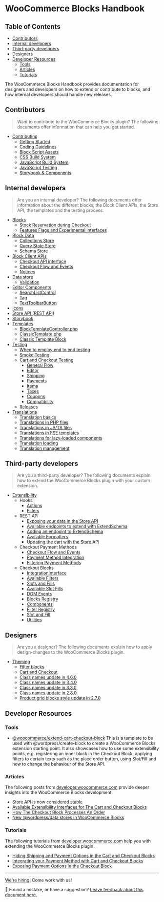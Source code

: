 # WooCommerce Blocks Handbook <!-- omit in toc -->

## Table of Contents <!-- omit in toc -->

-   [Contributors](#contributors)
-   [Internal developers](#internal-developers)
-   [Third-party developers](#third-party-developers)
-   [Designers](#designers)
-   [Developer Resources](#developer-resources)
    -   [Tools](#tools)
    -   [Articles](#articles)
    -   [Tutorials](#tutorials)

The WooCommerce Blocks Handbook provides documentation for designers and developers on how to extend or contribute to blocks, and how internal developers should handle new releases.

## Contributors

> Want to contribute to the WooCommerce Blocks plugin? The following documents offer information that can help you get started.

-   [Contributing](contributors/README.md)
    -   [Getting Started](contributors/getting-started.md)
    -   [Coding Guidelines](contributors/coding-guidelines.md)
    -   [Block Script Assets](contributors/block-assets.md)
    -   [CSS Build System](contributors/css-build-system.md)
    -   [JavaScript Build System](contributors/javascript-build-system.md)
    -   [JavaScript Testing](contributors/javascript-testing.md)
    -   [Storybook & Components](contributors/storybook-and-components.md)

## Internal developers

> Are you an internal developer? The following documents offer information about the different blocks, the Block Client APIs, the Store API, the templates and the testing process.

-   [Blocks](internal-developers/blocks/README.md)
    -   [Stock Reservation during Checkout](internal-developers/blocks/stock-reservation.md)
    -   [Features Flags and Experimental interfaces](internal-developers/blocks/feature-flags-and-experimental-interfaces.md)
-   [Block Data](../assets/js/data/README.md)
    -   [Collections Store](../assets/js/data/collections/README.md)
    -   [Query State Store](../assets/js/data/query-state/README.md)
    -   [Schema Store](../assets/js/data/schema/README.md)
-   [Block Client APIs](internal-developers/block-client-apis/README.md)
    -   [Checkout API interface](internal-developers/block-client-apis/checkout/checkout-api.md)
    -   [Checkout Flow and Events](internal-developers/block-client-apis/checkout/checkout-flow-and-events.md)
    -   [Notices](internal-developers/block-client-apis/notices.md)
-   [Data store](internal-developers/data-store/README.md)
    -   [Validation](internal-developers/data-store/validation.md)
-   [Editor Components](../assets/js/editor-components/README.md)
    -   [SearchListControl](../assets/js/editor-components/search-list-control/README.md)
    -   [Tag](../assets/js/editor-components/tag/README.md)
    -   [TextToolbarButton](../assets/js/editor-components/text-toolbar-button/README.md)
-   [Icons](../assets/js/icons/README.md)
-   [Store API (REST API)](../src/StoreApi/README.md)
-   [Storybook](../storybook/README.md)
-   [Templates](internal-developers/templates/README.md)
    -   [BlockTemplateController.php](internal-developers/templates/block-template-controller.md)
    -   [ClassicTemplate.php](internal-developers/templates/classic-template.md)
    -   [Classic Template Block](../assets/js/blocks/classic-template/README.md)
-   [Testing](internal-developers/testing/README.md)
    -   [When to employ end to end testing](internal-developers/testing/when-to-employ-e2e-testing.md)
    -   [Smoke Testing](internal-developers/testing/smoke-testing.md)
    -   [Cart and Checkout Testing](internal-developers/testing/cart-checkout/README.md)
        -   [General Flow](internal-developers/testing/cart-checkout/general-flow.md)
        -   [Editor](internal-developers/testing/cart-checkout/editor.md)
        -   [Shipping](internal-developers/testing/cart-checkout/shipping.md)
        -   [Payments](internal-developers/testing/cart-checkout/payment.md)
        -   [Items](internal-developers/testing/cart-checkout/items.md)
        -   [Taxes](internal-developers/testing/cart-checkout/taxes.md)
        -   [Coupons](internal-developers/testing/cart-checkout/coupons.md)
        -   [Compatibility](internal-developers/testing/cart-checkout/compatibility.md)
    -   [Releases](internal-developers/testing/releases/README.md)
-   [Translations](internal-developers/translations/README.md)
    -   [Translation basics](internal-developers/translations/translation-basics.md)
    -   [Translations in PHP files](internal-developers/translations/translations-in-PHP-files.md)
    -   [Translations in JS/TS files](internal-developers/translations/translations-in-JS-TS-files.md)
    -   [Translations in FSE templates](internal-developers/translations/translations-in-FSE-templates.md)
    -   [Translations for lazy-loaded components](internal-developers/translations/translations-for-lazy-loaded-components.md)
    -   [Translation loading](internal-developers/translations/translation-loading.md)
    -   [Translation management](internal-developers/translations/translation-management.md)

## Third-party developers

> Are you a third-party developer? The following documents explain how to extend the WooCommerce Blocks plugin with your custom extension.

-   [Extensibility](third-party-developers/extensibility/README.md)
    -   Hooks
        -   [Actions](third-party-developers/extensibility/hooks/actions.md)
        -   [Filters](third-party-developers/extensibility/hooks/filters.md)
    -   REST API
        -   [Exposing your data in the Store API](third-party-developers/extensibility/rest-api/extend-rest-api-add-data.md)
        -   [Available endpoints to extend with ExtendSchema](third-party-developers/extensibility/rest-api/available-endpoints-to-extend.md)
        -   [Adding an endpoint to ExtendSchema](third-party-developers/extensibility/rest-api/extend-rest-api-new-endpoint.md)
        -   [Available Formatters](third-party-developers/extensibility/rest-api/extend-rest-api-formatters.md)
        -   [Updating the cart with the Store API](third-party-developers/extensibility/rest-api/extend-rest-api-update-cart.md)
    -   Checkout Payment Methods
        -   [Checkout Flow and Events](third-party-developers/extensibility/checkout-payment-methods/checkout-flow-and-events.md)
        -   [Payment Method Integration](third-party-developers/extensibility/checkout-payment-methods/payment-method-integration.md)
        -   [Filtering Payment Methods](third-party-developers/extensibility/checkout-payment-methods/filtering-payment-methods.md)
    -   Checkout Blocks
        -   [IntegrationInterface](third-party-developers/extensibility/checkout-block/integration-interface.md)
        -   [Available Filters](third-party-developers/extensibility/checkout-block/available-filters.md)
        -   [Slots and Fills](third-party-developers/extensibility/checkout-block/slot-fills.md)
        -   [Available Slot Fills](third-party-developers/extensibility/checkout-block/available-slot-fills.md)
        -   [DOM Events](third-party-developers/extensibility/checkout-block/dom-events.md)
        -   [Blocks Registry](../packages/checkout/blocks-registry/README.md)
        -   [Components](../packages/checkout/components/README.md)
        -   [Filter Registry](../packages/checkout/filter-registry/README.md)
        -   [Slot and Fill](../packages/checkout/slot/README.md)
        -   [Utilities](../packages/checkout/utils/README.md)

## Designers

> Are you a designer? The following documents explain how to apply design-changes to the WooCommerce Blocks plugin.

-   [Theming](designers/theming/README.md)
    -   [Filter blocks](designers/theming/filter-blocks.md)
    -   [Cart and Checkout](designers/theming/cart-and-checkout.md)
    -   [Class names update in 4.6.0](designers/theming/class-names-update-460.md)
    -   [Class names update in 3.4.0](designers/theming/class-names-update-340.md)
    -   [Class names update in 3.3.0](designers/theming/class-names-update-330.md)
    -   [Class names update in 2.8.0](designers/theming/class-names-update-280.md)
    -   [Product grid blocks style update in 2.7.0](designers/theming/product-grid-270.md)

## Developer Resources

### Tools

-   [@woocommerce/extend-cart-checkout-block](https://www.npmjs.com/package/@woocommerce/extend-cart-checkout-block) This is a template to be used with @wordpress/create-block to create a WooCommerce Blocks extension starting point. It also showcases how to use some extensibility points, e.g. registering an inner block in the Checkout Block, applying filters to certain texts such as the place order button, using Slot/Fill and how to change the behaviour of the Store API.

### Articles

The following posts from [developer.woocommerce.com](https://developer.woocommerce.com/category/developer-resources/) provide deeper insights into the WooCommerce Blocks development.

-   [Store API is now considered stable](https://developer.woocommerce.com/2022/03/25/store-api-is-now-considered-stable/)
-   [Available Extensibility Interfaces for The Cart and Checkout Blocks](https://developer.woocommerce.com/2021/11/09/available-extensibility-interfaces-for-the-cart-and-checkout-blocks/)
-   [How The Checkout Block Processes An Order](https://developer.woocommerce.com/2022/10/06/how-the-checkout-block-processes-an-order/)
-   [New @wordpress/data stores in WooCommerce Blocks](https://developer.woocommerce.com/2022/10/17/new-wordpress-data-stores-in-woocommerce-blocks/)

### Tutorials

The following tutorials from [developer.woocommerce.com](https://developer.woocommerce.com/category/tutorials/) help you with extending the WooCommerce Blocks plugin.

-   [Hiding Shipping and Payment Options in the Cart and Checkout Blocks](https://developer.woocommerce.com/2022/05/20/hiding-shipping-and-payment-options-in-the-cart-and-checkout-blocks/)
-   [Integrating your Payment Method with Cart and Checkout Blocks](https://developer.woocommerce.com/2021/03/15/integrating-your-payment-method-with-cart-and-checkout-blocks/)
-   [Exposing Payment Options in the Checkout Block](https://developer.woocommerce.com/2022/07/07/exposing-payment-options-in-the-checkout-block/)

<!-- FEEDBACK -->

---

[We're hiring!](https://woocommerce.com/careers/) Come work with us!

🐞 Found a mistake, or have a suggestion? [Leave feedback about this document here.](https://github.com/woocommerce/woocommerce-blocks/issues/new?assignees=&labels=type%3A+documentation&template=--doc-feedback.md&title=Feedback%20on%20./docs/README.md)

<!-- /FEEDBACK -->
